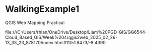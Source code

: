 # WalkingExample1
QGIS Web Mapping Practical

file:///C:/Users/rhian/OneDrive/Desktop/Liam%20PGD-GIS/GG6544-Cloud_Based_GIS/Week%204/qgis2web_2025_02_26-13_33_23_878170/index.html#11/51.8473/-8.4390
